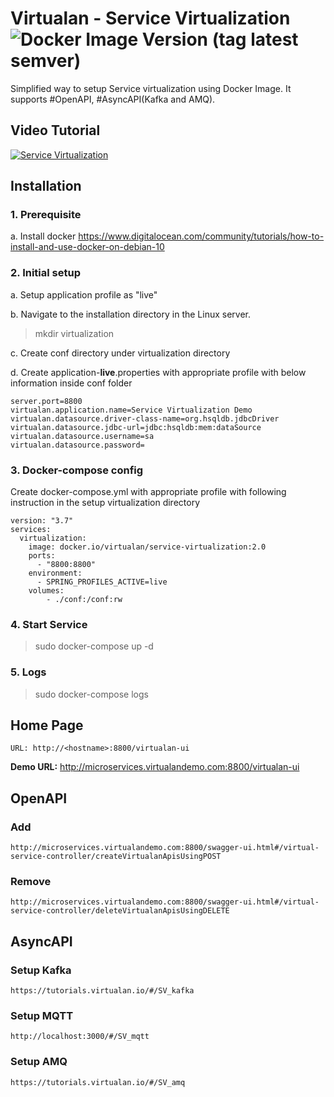 

# Virtualan - Service Virtualization  ![Docker Image Version (tag latest semver)](https://img.shields.io/docker/v/virtualan/service-virtualization/2.0?style=social)
Simplified way to setup Service virtualization using Docker Image. It supports #OpenAPI, #AsyncAPI(Kafka and AMQ).

## Video Tutorial

[![Service Virtualization](https://img.youtube.com/vi/otTjbPxT0W8/0.jpg)](https://youtu.be/otTjbPxT0W8)



## Installation
### 1. Prerequisite
a. Install docker
https://www.digitalocean.com/community/tutorials/how-to-install-and-use-docker-on-debian-10

### 2. Initial setup
a. Setup application profile as "live"

b. Navigate to the installation directory in the Linux server.
>  mkdir virtualization

c. Create conf directory under virtualization directory

d. Create application-**live**.properties with appropriate profile with below information inside conf folder

	server.port=8800  
	virtualan.application.name=Service Virtualization Demo
	virtualan.datasource.driver-class-name=org.hsqldb.jdbcDriver
	virtualan.datasource.jdbc-url=jdbc:hsqldb:mem:dataSource
	virtualan.datasource.username=sa
	virtualan.datasource.password=
### 3. Docker-compose config
Create docker-compose.yml with appropriate profile with following instruction in the setup virtualization directory

	version: "3.7"
	services:
	  virtualization:
		image: docker.io/virtualan/service-virtualization:2.0
		ports:
		  - "8800:8800"
		environment:
		  - SPRING_PROFILES_ACTIVE=live
		volumes:
		    - ./conf:/conf:rw
### 4. Start Service
> sudo docker-compose up -d

### 5. Logs
> sudo docker-compose logs

## Home Page
	URL: http://<hostname>:8800/virtualan-ui

**Demo URL:** http://microservices.virtualandemo.com:8800/virtualan-ui

## OpenAPI
### Add
	http://microservices.virtualandemo.com:8800/swagger-ui.html#/virtual-service-controller/createVirtualanApisUsingPOST 

### Remove
	http://microservices.virtualandemo.com:8800/swagger-ui.html#/virtual-service-controller/deleteVirtualanApisUsingDELETE

## AsyncAPI
### Setup Kafka
	https://tutorials.virtualan.io/#/SV_kafka

### Setup MQTT
	http://localhost:3000/#/SV_mqtt

### Setup AMQ
	https://tutorials.virtualan.io/#/SV_amq
